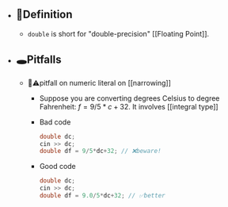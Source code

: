 - ## 📝Definition
	- `double` is short for "double-precision" [[Floating Point]].
- ## 🕳Pitfalls
	- 📌⚠pitfall on numeric literal on [[narrowing]]
		- Suppose you are converting degrees Celsius to degree Fahrenheit: $f=9/5*c+32$. It involves [[integral type]]
		- Bad code
		  
		  ``` c++
		  double dc;
		  cin >> dc;
		  double df = 9/5*dc+32; // ❌beware!
		  ```
		- Good code
		  
		  ``` c++
		  double dc;
		  cin >> dc;
		  double df = 9.0/5*dc+32; // ✅better
		  ```